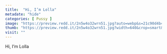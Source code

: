 ```yaml
---
title:  "Hi, I’m Lolla"
metadate: "hide"
categories: [ Pussy ]
image: "https://preview.redd.it/2n5w4o32wrn51.jpg?auto=webp&s=21c90d4b4755f656111321cbbc457005542eb8fc"
thumb: "https://preview.redd.it/2n5w4o32wrn51.jpg?width=640&crop=smart&auto=webp&s=6c4665f409694beadaba2381b44f5ff164b12d3c"
visit: ""
---
```

Hi, I’m Lolla
